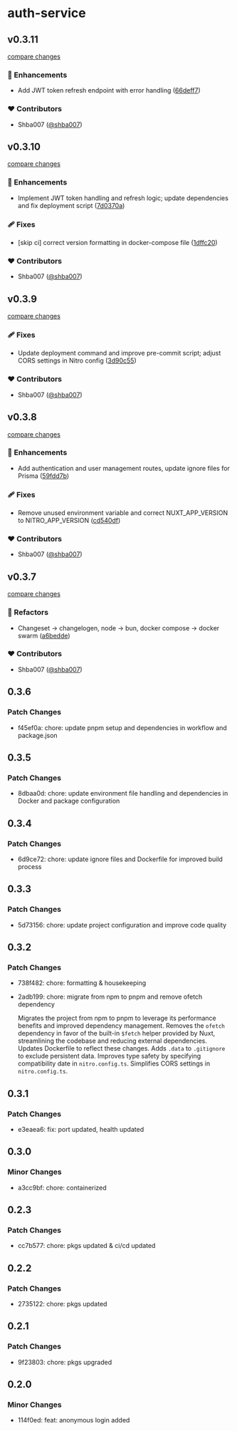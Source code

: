# auth-service

## v0.3.11

[compare changes](https://github.com/shba007/unauth-api/compare/v0.3.10...v0.3.11)

### 🚀 Enhancements

- Add JWT token refresh endpoint with error handling ([66deff7](https://github.com/shba007/unauth-api/commit/66deff7))

### ❤️ Contributors

- Shba007 ([@shba007](https://github.com/shba007))

## v0.3.10

[compare changes](https://github.com/shba007/unauth-api/compare/v0.3.9...v0.3.10)

### 🚀 Enhancements

- Implement JWT token handling and refresh logic; update dependencies and fix deployment script ([7d0370a](https://github.com/shba007/unauth-api/commit/7d0370a))

### 🩹 Fixes

- [skip ci] correct version formatting in docker-compose file ([1dffc20](https://github.com/shba007/unauth-api/commit/1dffc20))

### ❤️ Contributors

- Shba007 ([@shba007](https://github.com/shba007))

## v0.3.9

[compare changes](https://github.com/shba007/unauth-api/compare/v0.3.8...v0.3.9)

### 🩹 Fixes

- Update deployment command and improve pre-commit script; adjust CORS settings in Nitro config ([3d90c55](https://github.com/shba007/unauth-api/commit/3d90c55))

### ❤️ Contributors

- Shba007 ([@shba007](https://github.com/shba007))

## v0.3.8

[compare changes](https://github.com/shba007/unauth-api/compare/v0.3.7...v0.3.8)

### 🚀 Enhancements

- Add authentication and user management routes, update ignore files for Prisma ([59fdd7b](https://github.com/shba007/unauth-api/commit/59fdd7b))

### 🩹 Fixes

- Remove unused environment variable and correct NUXT_APP_VERSION to NITRO_APP_VERSION ([cd540df](https://github.com/shba007/unauth-api/commit/cd540df))

### ❤️ Contributors

- Shba007 ([@shba007](https://github.com/shba007))

## v0.3.7

[compare changes](https://github.com/shba007/unauth-api/compare/v0.3.6...v0.3.7)

### 💅 Refactors

- Changeset -> changelogen, node -> bun, docker compose -> docker swarm ([a6bedde](https://github.com/shba007/unauth-api/commit/a6bedde))

### ❤️ Contributors

- Shba007 ([@shba007](https://github.com/shba007))

## 0.3.6

### Patch Changes

- f45ef0a: chore: update pnpm setup and dependencies in workflow and package.json

## 0.3.5

### Patch Changes

- 8dbaa0d: chore: update environment file handling and dependencies in Docker and package configuration

## 0.3.4

### Patch Changes

- 6d9ce72: chore: update ignore files and Dockerfile for improved build process

## 0.3.3

### Patch Changes

- 5d73156: chore: update project configuration and improve code quality

## 0.3.2

### Patch Changes

- 738f482: chore: formatting & housekeeping
- 2adb199: chore: migrate from npm to pnpm and remove ofetch dependency

  Migrates the project from npm to pnpm to leverage its performance
  benefits and improved dependency management. Removes the `ofetch`
  dependency in favor of the built-in `$fetch` helper provided by
  Nuxt, streamlining the codebase and reducing external dependencies.
  Updates Dockerfile to reflect these changes. Adds `.data` to
  `.gitignore` to exclude persistent data. Improves type safety by
  specifying compatibility date in `nitro.config.ts`. Simplifies
  CORS settings in `nitro.config.ts`.

## 0.3.1

### Patch Changes

- e3eaea6: fix: port updated, health updated

## 0.3.0

### Minor Changes

- a3cc9bf: chore: containerized

## 0.2.3

### Patch Changes

- cc7b577: chore: pkgs updated & ci/cd updated

## 0.2.2

### Patch Changes

- 2735122: chore: pkgs updated

## 0.2.1

### Patch Changes

- 9f23803: chore: pkgs upgraded

## 0.2.0

### Minor Changes

- 114f0ed: feat: anonymous login added
